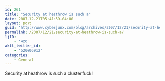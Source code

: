 ```yaml
---
id: 261
title: "Security at heathrow is such a"
date: 2007-12-21T05:41:59-04:00
layout: post
guid: 'http://www.cyberjunx.com/blog/archives/2007/12/21/security-at-heathrow-is-such-a/'
permalink: /2007/12/21/security-at-heathrow-is-such-a/
ljID:
    - '428'
aktt_twitter_id:
    - '520606912'
categories:
    - General
---
```


Security at heathrow is such a cluster fuck!